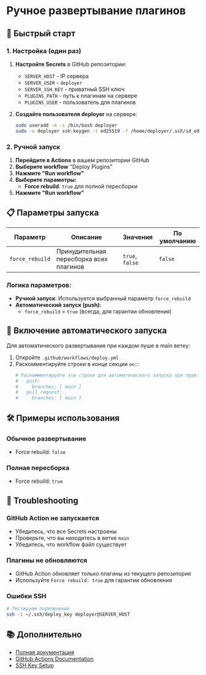 # Ручное развертывание плагинов

## 🚀 Быстрый старт

### 1. Настройка (один раз)

1. **Настройте Secrets** в GitHub репозитории:
   - `SERVER_HOST` - IP сервера
   - `SERVER_USER` - `deployer`
   - `SERVER_SSH_KEY` - приватный SSH ключ
   - `PLUGINS_PATH` - путь к плагинам на сервере
   - `PLUGINS_USER` - пользователь для плагинов

2. **Создайте пользователя deployer** на сервере:
   ```bash
   sudo useradd -m -s /bin/bash deployer
   sudo -u deployer ssh-keygen -t ed25519 -f /home/deployer/.ssh/id_ed25519 -N ""
   ```

### 2. Ручной запуск

1. **Перейдите в Actions** в вашем репозитории GitHub
2. **Выберите workflow** "Deploy Plugins"
3. **Нажмите "Run workflow"**
4. **Выберите параметры:**
   - **Force rebuild**: `true` для полной пересборки
5. **Нажмите "Run workflow"**

## 📋 Параметры запуска

| Параметр | Описание | Значения | По умолчанию |
|----------|----------|----------|--------------|
| `force_rebuild` | Принудительная пересборка всех плагинов | `true`, `false` | `false` |

### Логика параметров:

- **Ручной запуск**: Используется выбранный параметр `force_rebuild`
- **Автоматический запуск (push)**: 
  - `force_rebuild` = `true` (всегда, для гарантии обновления)

## 🔄 Включение автоматического запуска

Для автоматического развертывания при каждом пуше в main ветку:

1. Откройте `.github/workflows/deploy.yml`
2. Раскомментируйте строки в конце секции `on:`:
   ```yaml
   # Раскомментируйте эти строки для автоматического запуска при пуше:
   #   push:
   #     branches: [ main ]
   #   pull_request:
   #     branches: [ main ]
   ```

## 🛠️ Примеры использования

### Обычное развертывание
- Force rebuild: `false`

### Полная пересборка
- Force rebuild: `true`

## 🔧 Troubleshooting

### GitHub Action не запускается
- Убедитесь, что все Secrets настроены
- Проверьте, что вы находитесь в ветке `main`
- Убедитесь, что workflow файл существует

### Плагины не обновляются
- GitHub Action обновляет только плагины из текущего репозитория
- Используйте `Force rebuild: true` для гарантии обновления

### Ошибки SSH
```bash
# Тестируем подключение
ssh -i ~/.ssh/deploy_key deployer@SERVER_HOST
```

## 📚 Дополнительно

- [Полная документация](workflow.md)
- [GitHub Actions Documentation](https://docs.github.com/en/actions)
- [SSH Key Setup](https://docs.github.com/en/authentication/connecting-to-github-with-ssh)

